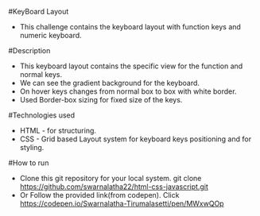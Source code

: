 #KeyBoard Layout
- This challenge contains the keyboard layout with function keys and numeric keyboard.

#Description
- This keyboard layout contains the specific view for the function and normal keys.
- We can see the gradient background for the keyboard.
- On hover keys changes from normal box to box with white border.
- Used Border-box sizing for fixed size of the keys.

#Technologies used
- HTML - for structuring.
- CSS - Grid based Layout system for keyboard keys positioning and for styling.

#How to run
- Clone this git repository for your local system.
  git clone https://github.com/swarnalatha22/html-css-javascript.git
- Or Follow the provided link(from codepen). Click https://codepen.io/Swarnalatha-Tirumalasetti/pen/MWxwQOp
